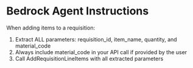 # Bedrock Agent Instructions

When adding items to a requisition:

1. Extract ALL parameters: requisition_id, item_name, quantity, and material_code
2. Always include material_code in your API call if provided by the user
3. Call AddRequisitionLineItems with all extracted parameters